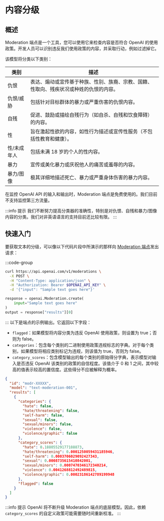 # 内容分级

## 概述

Moderation 端点是一个工具，您可以使用它来检查内容是否符合 OpenAI 的使用政策。开发人员可以识别违反我们使用政策的内容，并采取行动，例如过滤掉它。

该模型将分类以下类别：

| 类别        | 描述                                                                                   |
| ----------- | -------------------------------------------------------------------------------------- |
| 仇恨        | 表达、煽动或宣传基于种族、性别、族裔、宗教、国籍、性取向、残疾状况或种姓的仇恨的内容。 |
| 仇恨/威胁   | 包括针对目标群体的暴力或严重伤害的仇恨内容。                                           |
| 自残        | 促进、鼓励或描绘自残行为（如自杀、自残和饮食障碍）的内容。                             |
| 性          | 旨在激起性欲的内容，如性行为描述或宣传性服务（不包括性教育和健康）。                   |
| 性/未成年人 | 包括未满 18 岁的个人的性内容。                                                         |
| 暴力        | 宣传或美化暴力或庆祝他人的痛苦或羞辱的内容。                                           |
| 暴力/图像   | 极其详细地描述死亡、暴力或严重身体伤害的暴力内容。                                     |

在监控 OpenAI API 的输入和输出时，Moderation 端点是免费使用的。我们目前不支持监控第三方流量。

:::info 提示
我们不断努力提高分类器的准确性，特别是对仇恨、自残和暴力/图像内容的分类。我们对非英语语言的支持目前还比较有限。
:::

## 快速入门

要获取文本的分级，可以像以下代码片段中所演示的那样向 [Moderation 端点](https://platform.openai.com/docs/api-reference/moderations)发出请求：

:::code-group

```bash
curl https://api.openai.com/v1/moderations \
  -X POST \
  -H "Content-Type: application/json" \
  -H "Authorization: Bearer $OPENAI_API_KEY" \
  -d '{"input": "Sample text goes here"}'
```

```python
response = openai.Moderation.create(
    input="Sample text goes here"
)
output = response["results"][0]
```

:::
以下是端点的示例输出。它返回以下字段：

- `flagged`：如果模型将内容分类为违反 OpenAI 使用政策，则设置为 true；否则为 false。
- `categories`：包含每个类别的二进制使用政策违规标志的字典。对于每个类别，如果模型将相应类别标记为违规，则该值为 true，否则为 false。
- `category_scores`：包含模型输出的每个类别的原始得分字典，表示模型对输入是否违反 OpenAI 该类别的政策的自信程度。该值介于 0 和 1 之间，其中较高的值表示较高的置信度。这些得分不应被解释为概率。

```json
{
  "id": "modr-XXXXX",
  "model": "text-moderation-001",
  "results": [
    {
      "categories": {
        "hate": false,
        "hate/threatening": false,
        "self-harm": false,
        "sexual": false,
        "sexual/minors": false,
        "violence": false,
        "violence/graphic": false
      },
      "category_scores": {
        "hate": 0.18805529177188873,
        "hate/threatening": 0.0001250059431185946,
        "self-harm": 0.0003706029092427343,
        "sexual": 0.0008735615410842001,
        "sexual/minors": 0.0007470346172340214,
        "violence": 0.0041268812492489815,
        "violence/graphic": 0.00023186142789199948
      },
      "flagged": false
    }
  ]
}
```

:::info 提示
OpenAI 将不断升级 Moderation 端点的底层模型。因此，依赖 `category_scores` 的自定义政策可能需要随时间重新校准。
:::
